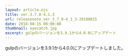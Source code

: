 ```yaml
---
layout: article.ejs
title: ver.3.7.0-4.1.3
url: releasenote_ver_3_7_0-4_1_3-20180815
date: 2018-08-15 00:00:00
thumbnail: eyecatch.jpg
excerpt: gulpのバージョンを3.9.1から4.0.0にアップデート
---
```


gulpのバージョンを3.9.1から4.0.0にアップデートしました。

